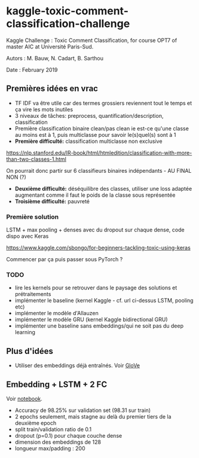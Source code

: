 # kaggle-toxic-comment-classification-challenge


Kaggle Challenge : Toxic Comment Classification, for course OPT7 of master AIC at Université Paris-Sud.

Autors : M. Bauw, N. Cadart, B. Sarthou

Date : February 2019

## Premières idées en vrac

- TF IDF va être utile car des termes grossiers reviennent tout le temps et ça vire les mots inutiles
- 3 niveaux de tâches: preprocess, quantification/description, classification
- Première classification binaire clean/pas clean ie est-ce qu'une classe au moins est à 1, puis multiclasse pour savoir le(s)quel(s) sont à 1
- **Première difficulté:** classification multiclasse non exclusive

https://nlp.stanford.edu/IR-book/html/htmledition/classification-with-more-than-two-classes-1.html

On pourrait donc partir sur 6 classifieurs binaires indépendants - AU FINAL NON (?)

- **Deuxième difficulté:** déséquilibre des classes, utiliser une loss adaptée augmentant comme il faut le poids de la classe sous représentée
- **Troisième difficulté:** pauvreté

### Première solution

LSTM + max pooling + denses avec du dropout sur chaque dense, code dispo avec Keras

https://www.kaggle.com/sbongo/for-beginners-tackling-toxic-using-keras

Commencer par ça puis passer sous PyTorch ?

### TODO

- lire les kernels pour se retrouver dans le paysage des solutions et prétraitements
- implémenter le baseline (kernel Kaggle - cf. url ci-dessus LSTM, pooling etc)
- implémenter le modèle d'Allauzen
- implémenter le modèle GRU (kernel Kaggle bidirectional GRU)
- implémenter une baseline sans embeddings/qui ne soit pas du deep learning


## Plus d'idées

- Utiliser des embeddings déjà entraînés. Voir [GloVe](https://blog.keras.io/using-pre-trained-word-embeddings-in-a-keras-model.html)


## Embedding + LSTM + 2 FC

Voir [notebook](kernels/embeddings_lstm_dense.ipynb).
- Accuracy de 98.25% sur validation set (98.31 sur train)
- 2 epochs seulement, mais stagne au delà du premier tiers de la deuxième epoch
- split train/validation ratio de 0.1
- dropout (p=0.1) pour chaque couche dense
- dimension des embeddings de 128
- longueur max/padding : 200
